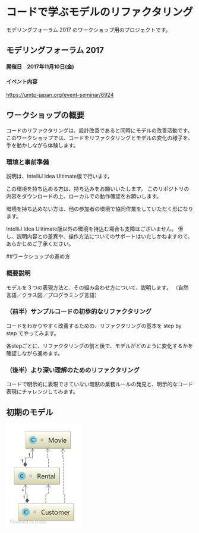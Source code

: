 コードで学ぶモデルのリファクタリング
====================================

モデリングフォーラム 2017 のワークショップ用のプロジェクトです。

## モデリングフォーラム 2017

#### 開催日　2017年11月10日(金)
#### イベント内容

https://umtp-japan.org/event-seminar/6924 

## ワークショップの概要

コードのリファクタリングは、設計改善であると同時にモデルの改善活動です。
このワークショップでは、コードをリファクタリングとモデルの変化の様子を、手を動かしながら体験します。

### 環境と事前準備

説明は、IntelliJ Idea  Ultimate版で行います。

この環境を持ち込める方は、持ち込みをお願いいたします。
このリポジトリの内容をダウンロードの上、ローカルでの動作確認をお願いします。

環境を持ち込めない方は、他の参加者の環境で協同作業をしていただく形になります。

IntelliJ Idea Ulitimate版以外の環境を持込む場合も支障はございません。
但し、説明内容との差異や、操作方法についてのサポートはいたしかねますので、あらかじめご了承ください。

##ワークショップの進め方

### 概要説明

モデルを３つの表現方法と、その組み合わせ方について、説明します。
（自然言語／クラス図／プログラミング言語）

### （前半）サンプルコードの初歩的なリファクタリング

コードをわかりやすく改善するための、リファクタリングの基本を step by step でやってみます。

各stepごとに、リファクタリングの前と後で、モデルがどのように変化するかを確認しながら進めます。

### （後半）より深い理解のためのリファクタリング

コードで明示的に表現できていない暗黙の業務ルールの発見と、明示的なコード表現にチャレンジしてみます。

## 初期のモデル

![モデル](document/rental-original.png)
